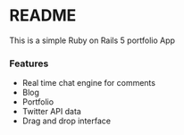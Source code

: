# README

This is a simple Ruby on Rails 5 portfolio App


### Features

- Real time chat engine for comments
- Blog
- Portfolio
- Twitter API data
- Drag and drop interface

